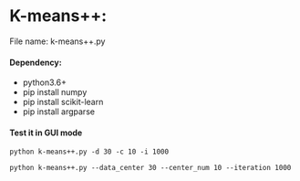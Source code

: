 # K-means++:
File name: k-means++.py
#### Dependency:

- python3.6+
- pip install numpy
- pip install scikit-learn
- pip install argparse

#### Test it in GUI mode

``
python k-means++.py -d 30 -c 10 -i 1000
``

``
python k-means++.py --data_center 30 --center_num 10 --iteration 1000
``
